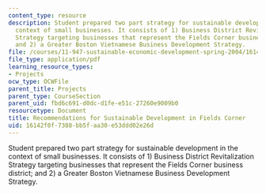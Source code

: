 ```yaml
---
content_type: resource
description: Student prepared two part strategy for sustainable development in the
  context of small businesses. It consists of 1) Business District Revitalization
  Strategy targeting businesses that represent the Fields Corner business district;
  and 2) a Greater Boston Vietnamese Business Development Strategy.
file: /courses/11-947-sustainable-economic-development-spring-2004/16142f0f7388bb5faa30e53ddd02e26d_finalvietaid.pdf
file_type: application/pdf
learning_resource_types:
- Projects
ocw_type: OCWFile
parent_title: Projects
parent_type: CourseSection
parent_uid: fbd6c691-d0dc-d1fe-e51c-27260e9009b0
resourcetype: Document
title: Recommendations for Sustainable Development in Fields Corner
uid: 16142f0f-7388-bb5f-aa30-e53ddd02e26d
---
```

Student prepared two part strategy for sustainable development in the context of small businesses. It consists of 1) Business District Revitalization Strategy targeting businesses that represent the Fields Corner business district; and 2) a Greater Boston Vietnamese Business Development Strategy.

